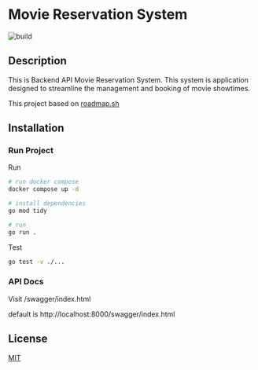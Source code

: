 # Movie Reservation System

![build](https://github.com/labasubagia/movie-reservation-system/actions/workflows/go.yml/badge.svg)


## Description

This is Backend API Movie Reservation System. This system is application designed to streamline the management and booking of movie showtimes.

This project based on [roadmap.sh](https://roadmap.sh/projects/movie-reservation-system)

## Installation

### Run Project
Run
```sh
# run docker compose
docker compose up -d

# install dependencies
go mod tidy

# run
go run .
```

Test
```sh
go test -v ./...
```


### API Docs

Visit /swagger/index.html

default is  http://localhost:8000/swagger/index.html

## License
[MIT](./LICENSE)
